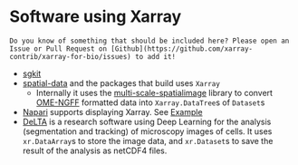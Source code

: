 # Software using Xarray

```{note}
Do you know of something that should be included here? Please open an Issue or Pull Request on [Github](https://github.com/xarray-contrib/xarray-for-bio/issues) to add it!
```



- [sgkit](https://sgkit-dev.github.io/sgkit/latest/index.html)
- [spatial-data](https://spatialdata.scverse.org/en/latest/index.html) and the packages that build uses `Xarray`
    - Internally it uses the [multi-scale-spatialimage](https://github.com/spatial-image/multiscale-spatial-image?tab=readme-ov-file#multiscale-spatial-image) library to convert [OME-NGFF](https://ngff.openmicroscopy.org/) formatted data into `Xarray.DataTree`s of `Dataset`s
- [Napari](https://napari.org/stable/) supports displaying Xarray. See [Example](https://napari.org/dev/gallery/xarray-latlon-timeseries.html)
- [DeLTA](https://delta.readthedocs.io) is a research software using Deep
Learning for the analysis (segmentation and tracking) of microscopy images of
cells. It uses `xr.DataArray`s to store the image data, and `xr.Dataset`s to
save the result of the analysis as netCDF4 files.


